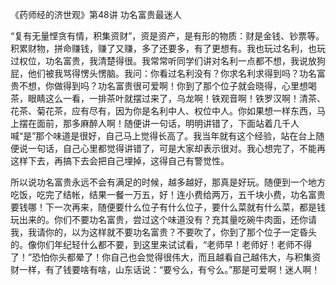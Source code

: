 《药师经的济世观》第48讲 功名富贵最迷人

“复有无量悭贪有情，积集资财”，资是资产，是有形的物质：财是金钱、钞票等。积累财物，拼命赚钱，赚了又赚，多了还要多，有了更想有。我也玩过名利，也玩过权位，功名富贵，我清楚得很。我常常听同学们讲对名利一点都不想，我说放狗屁，他们被我骂得愣头愣脑。我问：你看过名利没有？你求名利求得到吗？功名富贵不想，你做得到吗？功名富贵很可爱啊！你到了那个位子就会晓得，心里想喝茶，眼睛这么一看，一排茶叶就摆过来了，乌龙啊！铁观音啊！铁罗汉啊！清茶、花茶、菊花茶，应有尽有，因为你是名利中人、权位中人。你如果想一样东西，马上摆在面前，那多麻醉人啊！随便讲一句话，明明讲错了，下面站着几千人喊“是”那个味道是很好，自己马上觉得长高了。我当年就有这个经验，站在台上随便说一句话，自己心里都觉得讲错了，可是大家却表示很对。我心想完了，不能再这样下去，再搞下去会把自己埋掉，这得自己有警觉性。

所以说功名富贵永远不会有满足的时候，越多越好，那真是好玩。随便到一个地方吃饭，吃完了结帐，结果一餐一万五，好！连小费给两万，五千块小费，功名富贵要钱哪！下一次再来，随便要什么位子有什么位子，要什么菜就有什么菜，都是钱玩出来的。你们不要功名富贵，尝过这个味道没有？充其量吃碗牛肉面，还你请我，我请你的，以为这样就不要功名富贵？不要吹了，你到了那个位子一定昏头的。像你们年纪轻什么都不要，到这里来试试看，“老师早！老师好！老师不得了！”恐怕你头都晕了！你自己也会觉得很伟大，而且越看自己越伟大，与积集资财一样，有了钱要啥有啥，山东话说：“要兮么，有兮么。”那是可爱啊！迷人啊！